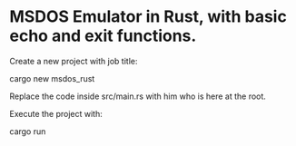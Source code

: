 # MSDOS Emulator in Rust, with basic echo and exit functions.

Create a new project with job title:

cargo new msdos_rust

Replace the code inside src/main.rs
with him who is here at the root.

Execute the project with:

cargo run
